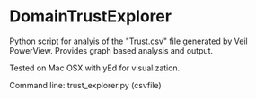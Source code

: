 DomainTrustExplorer
====================

Python script for analyis of the "Trust.csv" file generated by Veil PowerView. Provides graph based analysis and output. 

Tested on Mac OSX with yEd for visualization. 

Command line: trust_explorer.py (csvfile)

